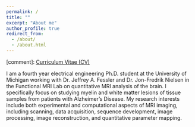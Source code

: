 ```yaml
---
permalink: /
title: ""
excerpt: "About me"
author_profile: true
redirect_from: 
  - /about/
  - /about.html
---
```


[comment]: [Curriculum Vitae (CV)](https://amaya-murguia.github.io/files/Amaya_CV.pdf)

I am a fourth year electrical engineering Ph.D. student at the University of Michigan working with Dr. Jeffrey A. Fessler and Dr. Jon-Fredrik Nielsen in the Functional MRI Lab on quantitative MRI analysis of the brain.  I specifically focus on studying myelin and white matter lesions of tissue samples from patients with Alzheimer’s Disease.  My research interests include both experimental and computational aspects of MRI imaging, including scanning, data acquisition, sequence development, image processing, image reconstruction, and quantitative parameter mapping.
